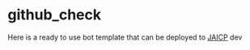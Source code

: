 
# github_check
Here is a ready to use bot template that can be deployed to [JAICP](https://test15.gw.test-ai.net/project-create/jaicp/external)
dev
